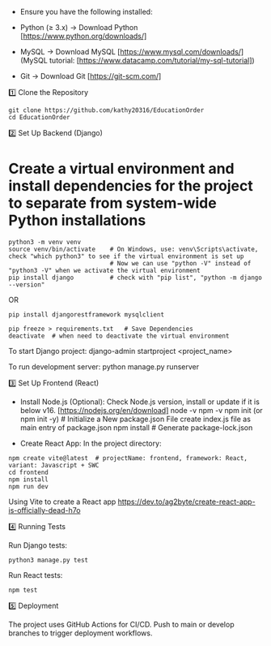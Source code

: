 * Ensure you have the following installed:​​ 

* Python (≥ 3.x) → Download Python [https://www.python.org/downloads/]

* MySQL → Download MySQL [https://www.mysql.com/downloads/] (MySQL tutorial: [https://www.datacamp.com/tutorial/my-sql-tutorial])

* Git → Download Git [https://git-scm.com/]

1️⃣ Clone the Repository
```
git clone https://github.com/kathy20316/EducationOrder
cd EducationOrder
```

2️⃣ Set Up Backend (Django)

# Create a virtual environment and install dependencies for the project to separate from system-wide Python installations
```
python3 -m venv venv
source venv/bin/activate    # On Windows, use: venv\Scripts\activate, check "which python3" to see if the virtual environment is set up
                            # Now we can use "python -V" instead of "python3 -V" when we activate the virtual environment
pip install django          # check with "pip list", "python -m django --version"
```
OR 
```
pip install djangorestframework mysqlclient
```
```
pip freeze > requirements.txt   # Save Dependencies
deactivate  # when need to deactivate the virtual environment
```
To start Django project:
    django-admin startproject <project_name>

To run development server:
    python manage.py runserver


3️⃣ Set Up Frontend (React)

* Install Node.js (Optional): Check Node.js version, install or update if it is below v16. [https://nodejs.org/en/download]
node -v
npm -v
npm init (or npm init -y)   # Initialize a New package.json File
    create index.js file as main entry of package.json
npm install     # Generate package-lock.json

* Create React App:
In the project directory:
```
npm create vite@latest  # projectName: frontend, framework: React, variant: Javascript + SWC
cd frontend
npm install
npm run dev
```
Using Vite to create a React app
https://dev.to/ag2byte/create-react-app-is-officially-dead-h7o 

4️⃣ Running Tests

Run Django tests:
```
python3 manage.py test
```

Run React tests:
```
npm test
```

5️⃣ Deployment

The project uses GitHub Actions for CI/CD.
Push to main or develop branches to trigger deployment workflows.​​
